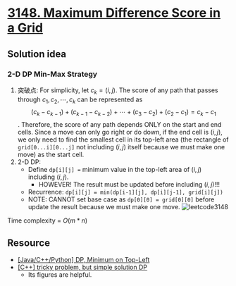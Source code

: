 # [3148. Maximum Difference Score in a Grid](https://leetcode.com/problems/maximum-difference-score-in-a-grid/description/)

## Solution idea
### 2-D DP Min-Max Strategy
1. 突破点: For simplicity, let $c_k = (i, j)$. The score of any path that passes through $c_1, c_2, \cdots, c_k$ can be represented as $$(c_k - c_{k-1}) + (c_{k-1}-c_{k-2}) + \cdots + (c_3-c_2) + (c_2-c_1) = c_k-c_1$$. Therefore, the score of any path depends ONLY on the start and end cells. Since a move can only go right or do down, if the end cell is $(i, j)$, we only need to find the smallest cell in its top-left area (the rectangle of `grid[0...i][0...j]` not including $(i, j)$ itself because we must make one move) as the start cell.
2. 2-D DP:
    * Define `dp[i][j] =` minimum value in the top-left area of $(i, j)$ including $(i, j)$.
        * HOWEVER! The result must be updated before including $(i, j)$!!!
    * Recurrence: `dp[i][j] = min(dp[i-1][j], dp[i][j-1], grid[i][j])`
    * NOTE: CANNOT set base case as `dp[0][0] = grid[0][0]` before update the result because we must make one move.
![leetcode3148](https://github.com/szhou12/leetcode-go/assets/35708194/751a4952-5a7e-4061-81e5-7699f98f946c)


Time complexity = $O(m*n)$

## Resource
* [[Java/C++/Python] DP, Minimum on Top-Left](https://leetcode.com/problems/maximum-difference-score-in-a-grid/solutions/5145704/java-c-python-dp-minimum-on-top-left/)
* [[C++] tricky problem, but simple solution DP](https://leetcode.com/problems/maximum-difference-score-in-a-grid/solutions/5145625/c-tricky-problem-but-simple-solution-dp/)
    * Its figures are helpful.
